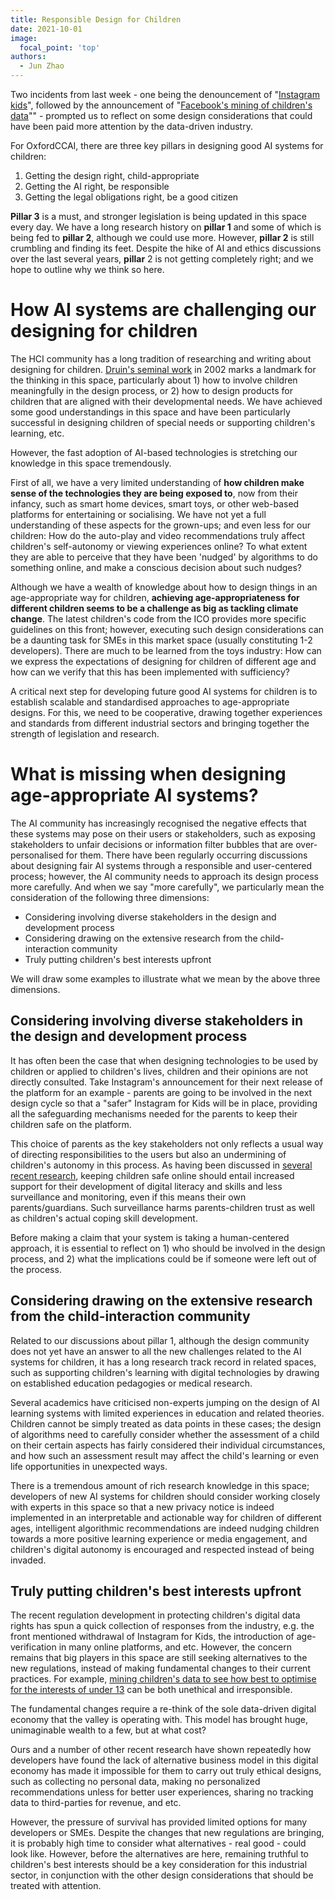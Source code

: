```yaml
---
title: Responsible Design for Children
date: 2021-10-01
image:
  focal_point: 'top'
authors:
  - Jun Zhao
---
```


Two incidents from last week - one being the denouncement of "[Instagram kids](https://twitter.com/junszhao/status/1442775067545452552)", followed by the announcement of "[Facebook's mining of children's data](https://twitter.com/1Br0wn/status/1443456050615697410)"" - prompted us to reflect on some design considerations that could have been paid more attention by the data-driven industry. 


For OxfordCCAI, there are three key pillars in designing good AI systems for children:
1. Getting the design right, child-appropriate
2. Getting the AI right, be responsible
3. Getting the legal obligations right, be a good citizen

**Pillar 3** is a must, and stronger legislation is being updated in this space every day. We have a long research history on **pillar 1** and some of which is being fed to **pillar 2**, although we could use more. However, **pillar 2** is still crumbling and finding its feet. Despite the hike of AI and ethics discussions over the last several years, **pillar** 2 is not getting completely right; and we hope to outline why we think so here.

# How AI systems are challenging our designing for children

The HCI community has a long tradition of researching and writing about designing for children. [Druin's seminal work](https://doi.org/10.1080/01449290110108659) in 2002 marks a landmark for the thinking in this space, particularly about 1) how to involve children meaningfully in the design process, or 2) how to design products for children that are aligned with their developmental needs. We have achieved some good understandings in this space and have been particularly successful in designing children of special needs or supporting children's learning, etc. 

However, the fast adoption of AI-based technologies is stretching our knowledge in this space tremendously. 

First of all, we have a very limited understanding of **how children make sense of the technologies they are being exposed to**, now from their infancy, such as smart home devices, smart toys, or other web-based platforms for entertaining or socialising. We have not yet a full understanding of these aspects for the grown-ups; and even less for our children: How do the auto-play and video recommendations truly affect children's self-autonomy or viewing experiences online? To what extent they are able to perceive that they have been 'nudged' by algorithms to do something online, and make a conscious decision about such nudges?  

Although we have a wealth of knowledge about how to design things in an age-appropriate way for children, **achieving age-appropriateness for different children seems to be a challenge as big as tackling climate change**. The latest children's code from the ICO provides more specific guidelines on this front; however, executing such design considerations can be a daunting task for SMEs in this market space (usually constituting 1-2 developers). There are much to be learned from the toys industry: How can we express the expectations of designing for children of different age and how can we verify that this has been implemented with sufficiency? 

A critical next step for developing future good AI systems for children is to establish scalable and standardised approaches to age-appropriate designs. For this, we need to be cooperative, drawing together experiences and standards from different industrial sectors and bringing together the strength of legislation and research. 

# What is missing when designing age-appropriate AI systems?
The AI community has increasingly recognised the negative effects that these systems may pose on their users or stakeholders, such as exposing stakeholders to unfair decisions or information filter bubbles that are over-personalised for them. There have been regularly occurring discussions about designing fair AI systems through a responsible and user-centered process; however, the AI community needs to approach its design process more carefully. And when we say "more carefully", we particularly mean the consideration of the following three dimensions:

- Considering involving diverse stakeholders in the design and development process
- Considering drawing on the extensive research from the child-interaction community
- Truly putting children's best interests upfront

We will draw some examples to illustrate what we mean by the above three dimensions.
## Considering involving diverse stakeholders in the design and development process

It has often been the case that when designing technologies to be used by children or applied to children's lives, children and their opinions are not directly consulted. Take Instagram's announcement for their next release of the platform for an example -  parents are going to be involved in the next design cycle so that a "safer" Instagram for Kids will be in place, providing all the safeguarding mechanisms needed for the parents to keep their children safe on the platform. 

This choice of parents as the key stakeholders not only reflects a usual way of directing responsibilities to the users but also an undermining of children's autonomy in this process. As having been discussed in [several recent research](twitter.com), keeping children safe online should entail increased support for their development of digital literacy and skills and less surveillance and monitoring, even if this means their own parents/guardians. Such surveillance harms parents-children trust as well as children's actual coping skill development. 

Before making a claim that your system is taking a human-centered approach, it is essential to reflect on 1) who should be involved in the design process, and 2) what the implications could be if someone were left out of the process.

## Considering drawing on the extensive research from the child-interaction community

Related to our discussions about pillar 1, although the design community does not yet have an answer to all the new challenges related to the AI systems for children, it has a long research track record in related spaces, such as supporting children's learning with digital technologies by drawing on established education pedagogies or medical research. 

Several academics have criticised non-experts jumping on the design of AI learning systems with limited experiences in education and related theories. Children cannot be simply treated as data points in these cases; the design of algorithms need to carefully consider whether the assessment of a child on their certain aspects has fairly considered their individual circumstances, and how such an assessment result may affect the child's learning or even life opportunities in unexpected ways.

There is a tremendous amount of rich research knowledge in this space; developers of new AI systems for children should consider working closely with experts in this space so that a new privacy notice is indeed implemented in an interpretable and actionable way for children of different ages, intelligent algorithmic recommendations are indeed nudging children towards a more positive learning experience or media engagement, and children's digital autonomy is encouraged and respected instead of being invaded.

## Truly putting children's best interests upfront
The recent regulation development in protecting children's digital data rights has spun a quick collection of responses from the industry, e.g. the front mentioned withdrawal of Instagram for Kids, the introduction of age-verification in many online platforms, and etc. However, the concern remains that big players in this space are still seeking alternatives to the new regulations, instead of making fundamental changes to their current practices. For example, [mining children's data to see how best to optimise for the interests of under 13](https://www.thetimes.co.uk/article/9909fba4-212b-11ec-8cb7-e60ba8dbca61?shareToken=2dd053ceafce2d8613ce06eedafbf7ae) can be both unethical and irresponsible.

The fundamental changes require a re-think of the sole data-driven digital economy that the valley is operating with. This model has brought huge, unimaginable wealth to a few, but at what cost?

Ours and a number of other recent research have shown repeatedly how developers have found the lack of alternative business model in this digital economy has made it impossible for them to carry out truly ethical designs, such as collecting no personal data, making no personalized recommendations unless for better user experiences, sharing no tracking data to third-parties for revenue, and etc. 

However, the pressure of survival has provided limited options for many developers or SMEs. Despite the changes that new regulations are bringing, it is probably high time to consider what alternatives - real good - could look like. However, before the alternatives are here, remaining truthful to children's best interests should be a key consideration for this industrial sector, in conjunction with the other design considerations that should be treated with attention.

